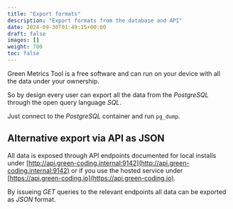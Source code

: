 ```yaml
---
title: "Export formats"
description: "Export formats from the database and API"
date: 2024-09-30T01:49:15+00:00
draft: false
images: []
weight: 700
toc: false
---
```


Green Metrics Tool is a free software and can run on your device with all the data under your ownership.

So by design every user can export all the data from the *PostgreSQL* through the open query language *SQL*.

Just connect to the *PostgreSQL* container and run `pg_dump`.

## Alternative export via API as JSON

All data is exposed through API endpoints documented for local installs under [http://api.green-coding.internal:9142](http://api.green-coding.internal:9142)
or if you use the hosted service under [https://api.green-coding.io](https://api.green-coding.io).

By issueing *GET* queries to the relevant endpoints all data can be exported as *JSON* format.

